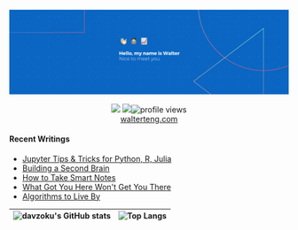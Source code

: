 <p align="center"><a href="https://walterteng.com"><img  src="./images/banner.png" /></a></p>

<p align="center">
    <a href="https://twitter.com/intent/follow?screen_name=davzoku&tw_p=followbutton"><img src="https://img.shields.io/badge/@davzoku-1DA1F2?style=for-the-badge&logo=twitter&logoColor=white" height= "20"></a>
  <a href="https://www.linkedin.com/in/tengkokwai/"><img src="https://img.shields.io/badge/Walter-0077B5?style=for-the-badge&logo=linkedin&logoColor=white" height= "20"></a><img src="https://gpvc.arturio.dev/davzoku" alt="profile views">
 <br />
  <a href="https://walterteng.com">walterteng.com</a> 
</p>

#### Recent Writings

<!--START_SECTION:posts-->
* [Jupyter Tips &amp; Tricks for Python, R, Julia](https:&#x2F;&#x2F;walterteng.com&#x2F;jupyter-tips)
* [Building a Second Brain](https:&#x2F;&#x2F;walterteng.com&#x2F;building-a-second-brain)
* [How to Take Smart Notes](https:&#x2F;&#x2F;walterteng.com&#x2F;how-to-take-smart-notes)
* [What Got You Here Won&#39;t Get You There](https:&#x2F;&#x2F;walterteng.com&#x2F;what-got-you-here-wont-get-you-there)
* [Algorithms to Live By](https:&#x2F;&#x2F;walterteng.com&#x2F;algorithms-to-live-by)
<!--END_SECTION:posts-->

| ![davzoku's GitHub stats](https://github-readme-stats.vercel.app/api?username=davzoku&theme=react&hide_border=true&show_icons=true&hide=issues,contribs) | ![Top Langs](https://github-readme-stats.vercel.app/api/top-langs/?username=davzoku&exclude_repo=npp-portable-EX&layout=compact&theme=react&langs_count=6&hide_border=true) |
| -------------------------------------------------------------------------------------------------------------------------------------------------------- | --------------------------------------------------------------------------------------------------------------------------------------------------------------------------- |
